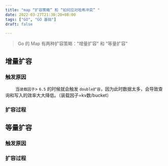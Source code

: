```yaml
---
title: "map “扩容策略” 和 “如何应对哈希冲突” "
date: 2022-03-27T21:30:20+08:00
tags: ["GO", "GO 基础"]
draft: false

---
```


> Go 的 Map 有两种扩容策略："增量扩容" 和 "等量扩容"

## 增量扩容

### 触发原因

&nbsp;&nbsp;&nbsp;&nbsp;&nbsp;&nbsp;&nbsp;&nbsp;当`装载因子`> `6.5` 的时候就会触发 `double扩容`，因为此时数据太多，会导致查询和写入的效率大大降低。（装载因子=kv数/bucket）

### 扩容过程



## 等量扩容

### 触发原因

### 扩容过程